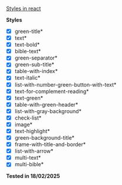 [Styles in react](https://github.com/JoaoEmanuell/fundamentos-plus-web/blob/a45ba74b4e5df7c5cdf4b4132cd8cd627aade6b3/src/components/body/Lesson/pageStyles/PageStyle.tsx)

**Styles**

- [x] green-title*
- [x] text*
- [x] text-bold*
- [x] bible-text*
- [x] green-separator*
- [x] green-sub-title*
- [x] table-with-index*
- [x] text-italic*
- [x] list-with-number-green-button-with-text*
- [x] text-for-complement-reading*
- [x] text-green*
- [x] table-with-green-header*
- [x] list-with-gray-background*
- [x] check-list*
- [x] image*
- [x] text-highlight*
- [x] green-background-title*
- [x] frame-with-title-and-border*
- [x] list-with-arrow*
- [x] multi-text*
- [x] multi-bible*

**Tested in 18/02/2025**